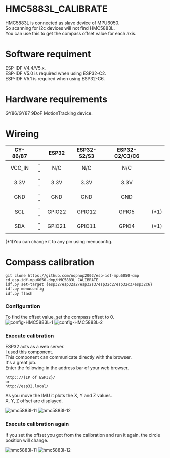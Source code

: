 # HMC5883L_CALIBRATE
HMC5883L is connected as slave device of MPU6050.   
So scanning for i2c devices will not find HMC5883L.   
You can use this to get the compass offset value for each axis.   

# Software requiment   
ESP-IDF V4.4/V5.x.   
ESP-IDF V5.0 is required when using ESP32-C2.   
ESP-IDF V5.1 is required when using ESP32-C6.   


# Hardware requirements
GY86/GY87 9DoF MotionTracking device.   

# Wireing
|GY-86/87||ESP32|ESP32-S2/S3|ESP32-C2/C3/C6||
|:-:|:-:|:-:|:-:|:-:|:-:|
|VCC_IN|--|N/C|N/C|N/C||
|3.3V|--|3.3V|3.3V|3.3V||
|GND|--|GND|GND|GND||
|SCL|--|GPIO22|GPIO12|GPIO5|(*1)|
|SDA|--|GPIO21|GPIO11|GPIO4|(*1)|

(*1)You can change it to any pin using menuconfig.   

# Compass calibration
```
git clone https://github.com/nopnop2002/esp-idf-mpu6050-dmp
cd esp-idf-mpu6050-dmp/HMC5883L_CALIBRATE
idf.py set-target {esp32/esp32s2/esp32s3/esp32c2/esp32c3/esp32c6}
idf.py menuconfig
idf.py flash
```

### Configuration   
To find the offset value, set the compass offset to 0.   
![config-HMC5883L-1](https://github.com/nopnop2002/esp-idf-mpu6050-dmp/assets/6020549/da3af174-60c0-42e7-9704-66bf509f95eb)
![config-HMC5883L-2](https://github.com/nopnop2002/esp-idf-mpu6050-dmp/assets/6020549/4d5b1a4c-e36b-4591-a37d-86d5a55d90ca)

### Execute calibration   
ESP32 acts as a web server.   
I used [this](https://github.com/Molorius/esp32-websocket) component.   
This component can communicate directly with the browser.   
It's a great job.   
Enter the following in the address bar of your web browser.   
```
http:://{IP of ESP32}/
or
http://esp32.local/
```

As you move the IMU it plots the X, Y and Z values.   
X, Y, Z offset are displayed.   

![hmc5883l-11](https://github.com/nopnop2002/esp-idf-mpu6050-dmp/assets/6020549/f7eeaa91-a717-46a7-be92-779c401f5fde)
![hmc5883l-12](https://github.com/nopnop2002/esp-idf-mpu6050-dmp/assets/6020549/28e569ce-c981-4468-aeef-ddb2b1e8cbcc)

### Execute calibration again   
If you set the offset you got from the calibration and run it again, the circle position will change.   

![hmc5883l-11](https://github.com/nopnop2002/esp-idf-mpu6050-dmp/assets/6020549/f7eeaa91-a717-46a7-be92-779c401f5fde)
![hmc5883l-12](https://github.com/nopnop2002/esp-idf-mpu6050-dmp/assets/6020549/28e569ce-c981-4468-aeef-ddb2b1e8cbcc)


